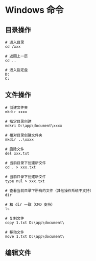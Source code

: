# Windows 命令

## 目录操作

```shell
# 进入目录
cd /xxx

# 返回上一层
cd ..

# 进入指定盘
D:
C:
```

## 文件操作

```shell
# 创建文件夹
mkdir xxxx

# 指定目录创建
mdkri D:\app\document\xxxx

# 相对目录创建文件夹
mkdir ..\xxxx

# 删除文件
del xxx.txt

# 当前目录下创建新文件
cd . > xxx.txt

# 当前目录下创建新文件
type nul > xxx.txt

# 查看当前目录下所有的文件（其他操作系统不支持）
dir

# 和 dir 一致（CMD 支持）
ls

# 复制文件
copy 1.txt D:\app\document\

# 移动文件
move 1.txt D:\app\document\
```

## 编辑文件
